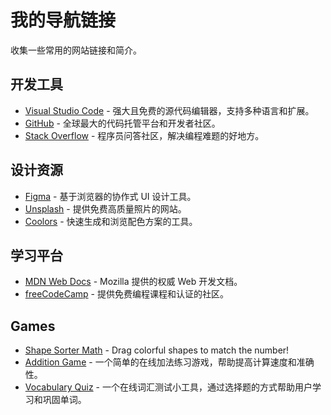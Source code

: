 # 我的导航链接

收集一些常用的网站链接和简介。

## 开发工具

* [Visual Studio Code](https://code.visualstudio.com/) - 强大且免费的源代码编辑器，支持多种语言和扩展。
* [GitHub](https://github.com/) - 全球最大的代码托管平台和开发者社区。
* [Stack Overflow](https://stackoverflow.com/) - 程序员问答社区，解决编程难题的好地方。

## 设计资源

* [Figma](https://www.figma.com/) - 基于浏览器的协作式 UI 设计工具。
* [Unsplash](https://unsplash.com/) - 提供免费高质量照片的网站。
* [Coolors](https://coolors.co/) - 快速生成和浏览配色方案的工具。

## 学习平台

* [MDN Web Docs](https://developer.mozilla.org/) - Mozilla 提供的权威 Web 开发文档。
* [freeCodeCamp](https://www.freecodecamp.org/) - 提供免费编程课程和认证的社区。

## Games

* [Shape Sorter Math](./shape_sorter_math.html) - Drag colorful shapes to match the number!
* [Addition Game](./addition_game.html) - 一个简单的在线加法练习游戏，帮助提高计算速度和准确性。
* [Vocabulary Quiz](./vocabulary_quiz.html) - 一个在线词汇测试小工具，通过选择题的方式帮助用户学习和巩固单词。
